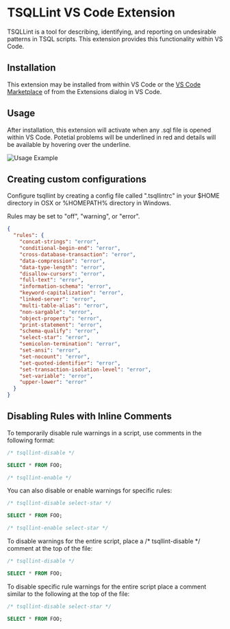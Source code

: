 # TSQLLint VS Code Extension

TSQLLint is a tool for describing, identifying, and reporting on undesirable patterns in TSQL scripts. This extension provides this functionality within VS Code.

## Installation

This extension may be installed from within VS Code or the [VS Code Marketplace](https://marketplace.visualstudio.com/items?itemName=plexsystems.tsqllint) of from the Extensions dialog in VS Code.

## Usage

After installation, this extension will activate when any .sql file is opened within VS Code. Potetial problems will be underlined in red and details will be available by hovering over the underline.

![Usage Example](images/usage-animation.gif?raw=true)

## Creating custom configurations

Configure tsqllint by creating a config file called ".tsqllintrc" in your $HOME directory in OSX or %HOMEPATH% directory in Windows.

Rules may be set to "off", "warning", or "error".

```json
{
  "rules": {
    "concat-strings": "error",
    "conditional-begin-end": "error",
    "cross-database-transaction": "error",
    "data-compression": "error",
    "data-type-length": "error",
    "disallow-cursors": "error",
    "full-text": "error",
    "information-schema": "error",
    "keyword-capitalization": "error",
    "linked-server": "error",
    "multi-table-alias": "error",
    "non-sargable": "error",
    "object-property": "error",
    "print-statement": "error",
    "schema-qualify": "error",
    "select-star": "error",
    "semicolon-termination": "error",
    "set-ansi": "error",
    "set-nocount": "error",
    "set-quoted-identifier": "error",
    "set-transaction-isolation-level": "error",
    "set-variable": "error",
    "upper-lower": "error"
  }
}
```

## Disabling Rules with Inline Comments

To temporarily disable rule warnings in a script, use comments in the following format:

```sql
/* tsqllint-disable */

SELECT * FROM FOO;

/* tsqllint-enable */
```

You can also disable or enable warnings for specific rules:

```sql
/* tsqllint-disable select-star */

SELECT * FROM FOO;

/* tsqllint-enable select-star */
```

To disable warnings for the entire script, place a /* tsqllint-disable */ comment at the top of the file:

```sql
/* tsqllint-disable */

SELECT * FROM FOO;
```

To disable specific rule warnings for the entire script place a comment similar to the following at the top of the file:

```sql
/* tsqllint-disable select-star */

SELECT * FROM FOO;
```
